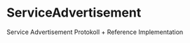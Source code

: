 ServiceAdvertisement
====================

Service Advertisement Protokoll + Reference Implementation 
